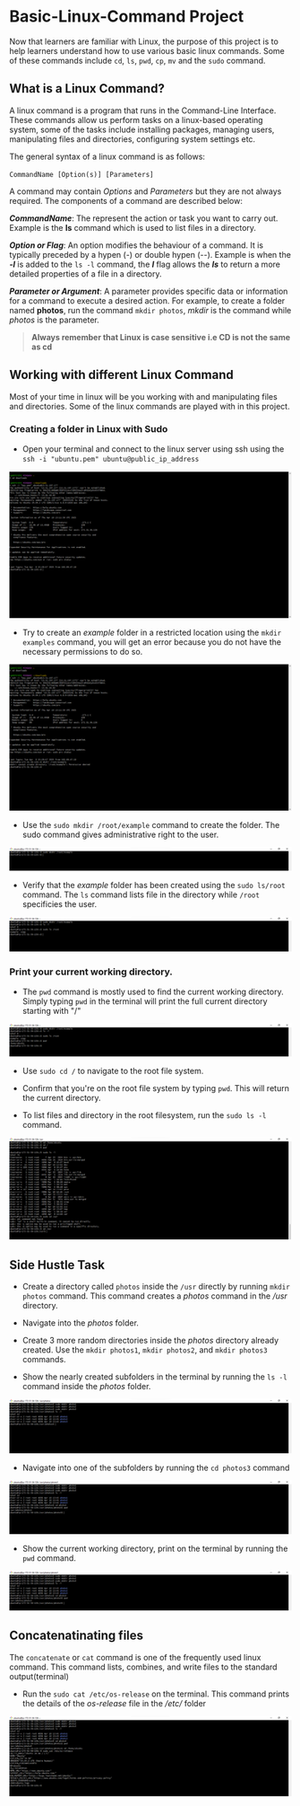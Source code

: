# Basic-Linux-Command Project

Now that learners are familiar with Linux, the purpose of this project is to help learners understand how to use various basic linux commands. Some of these commands include ``cd``, ``ls``, ``pwd``, ``cp``, ``mv`` and the ``sudo`` command. 

## What is a Linux Command?

A linux command is a program that runs in the Command-Line Interface. These commands allow us perform tasks on a linux-based operating system, some of the tasks include installing packages, managing users, manipulating files and directories, configuring system settings etc.

The general syntax of a linux command is as follows: 

``CommandName [Option(s)] [Parameters]``

A command may contain _Options_ and _Parameters_ but they are not always required. The components of a command are described below:

*__CommandName__*: The represent the action or task you want to carry out. Example is the **ls** command which is used to list files in a directory.

**_Option or Flag_**: An option modifies the behaviour of a command. It is typically preceded by a hypen (-) or double hypen (--). Example is when the **_-l_** is added to the ``ls -l`` command, the **_l_** flag allows the **_ls_** to return a more detailed properties of a file in a directory.

**_Parameter or Argument_**: A parameter provides specific data or information for a command to execute a desired action. For example, to create a folder named **photos**, run the command ``mkdir photos``, _mkdir_ is the command while _photos_ is the parameter.

> **Always remember that Linux is case sensitive i.e CD is not the same as cd**


## Working with different Linux Command

Most of your time in linux will be you working with and manipulating files and directories. Some of the linux commands are played with in this project.

### Creating a folder in Linux with Sudo

* Open your terminal and connect to the linux server using ssh using the ``ssh -i "ubuntu.pem" ubuntu@public_ip_address``

![connecting to the linux server](Images/connecting-server.png)

* Try to create an _example_ folder in a restricted location using the ``mkdir examples`` command, you will get an error because you do not have the necessary permissions to do so.

![permission error](Images/mkdir-root-failure.png)

* Use the ``sudo mkdir /root/example`` command to create the folder. The sudo command gives administrative right to the user.

![Create _exanple_folder](Images/sudo-mkdir.png)

* Verify that the _example_ folder has been created using the ``sudo ls/root`` command. The `ls` command lists file in the directory while `/root` specificies the user.

![verify the folder has been created](Images/sudo-lsroot.png)

### Print your current working directory.

* The ``pwd`` command is mostly used to find the current working directory. Simply typing ``pwd`` in the terminal will print the full current directory starting with "/"

![print working directory](Images/pwd-command.png)

* Use ``sudo cd /`` to navigate to the root file system.

* Confirm that you're on the root file system by typing ``pwd``. This will return the current directory.

* To list files and directory in the root filesystem, run the ``sudo ls -l`` command.

![change user](Images/change-usr.png)

## Side Hustle Task

* Create a directory called `photos` inside the `/usr` directly by running ``mkdir photos`` command. This command creates a _photos_ command in the _/usr_ directory.

* Navigate into the _photos_ folder.

* Create 3 more random directories inside the _photos_ directory already created. Use the ``mkdir photos1``, ``mkdir photos2``, and ``mkdir photos3`` commands.

* Show the nearly created subfolders in the terminal by running the ``ls -l`` command inside the _photos_ folder.

![created subfolders](Images/side-task.png)

* Navigate into one of the subfolders by running the ``cd photos3`` command

![cd into subfolder](Images/cd-task.png)

* Show the current working directory, print on the terminal by running the ``pwd`` command.

![printing current working directory](Images/pwd-task.png)

## Concatenatinating files

The `concatenate` or `cat` command is one of the frequently used linux command. This command lists, combines, and write files to the standard output(terminal)

* Run the ``sudo cat /etc/os-release`` on the terminal. This command prints the details of the _os-release_ file in the _/etc/_ folder

![Concatenating files](Images/cat-etc.png)
